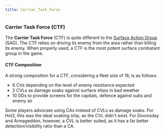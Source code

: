 ```yaml
---
title: Carrier_Task_Force
---
```

 ### Carrier Task Force (CTF)

The **Carrier Task Force** (CTF) is quite different to the [Surface Action Group](/wiki/Surface_Action_Group "Surface Action Group") (SAG). The CTF relies on driving its enemy from the area rather than killing its enemy. When properly used, a CTF is the most potent surface combatant group in the game.

#### CTF Composition

A strong composition for a CTF, considering a fleet size of 18, is as follows:

*   6 CVs depending on the level of enemy resistance expected
*   2 CVLs as damage soaks against surface ships in bad weather
*   10 DDs to provide screens for the capitals, defence against subs and enemy air

Some players advocate using CAs instead of CVLs as damage soaks. For HoI2, this was the ideal soaking ship, as the CVL didn't exist. For Doomsday and Armageddon, however, a CVL is better suited, as it has a far better detection/visibility ratio than a CA.
